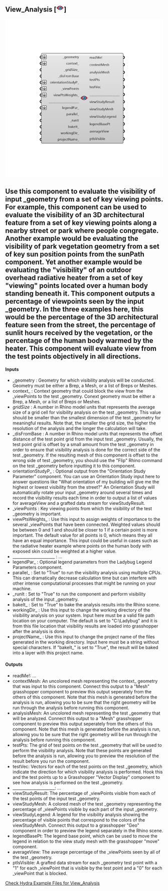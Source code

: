 ## View_Analysis [![IMAGE](images/icons/View_Analysis.png)]

![IMAGE](images/components/View_Analysis.png)

Use this component to evaluate the visibility of input _geometry from a set of key viewing points.
 For example, this component can be used to evaluate the visibility of an 3D architectural feature from a set of key viewing points along a nearby street or park where people congregate.
 Another example would be evaluating the visibility of park vegetation geometry from a set of key sun position points from the sunPath component.
 Yet another example would be evaluating the "visibility" of an outdoor overhead radiative heater from a set of key "viewing" points located over a human body standing beneath it.
 This component outputs a percentage of viewpoints seen by the input _geometry.  In the three examples here, this would be the percentage of the 3D architectural feature seen from the street, the percentage of sunlit hours received by the vegetation, or the percentage of the human body warmed by the heater.
 This component will evaluate view from the test points objectively in all directions. 
 -
 

#### Inputs
* _geometry <Required>: Geometry for which visibility analysis will be conducted.  Geometry must be either a Brep, a Mesh, or a list of Breps or Meshes.
* context_ <Optional>: Context geometry that could block the view from the _viewPoints to the test _geometry.  Conext geometry must be either a Brep, a Mesh, or a list of Breps or Meshes.
* _gridSize_ <Default>: A number in Rhino model units that represents the average size of a grid cell for visibility analysis on the test _geometry.  This value should be smaller than the smallest dimension of the test _geometry for meaningful results.  Note that, the smaller the grid size, the higher the resolution of the analysis and the longer the calculation will take.
* _disFromBase <Required>: A number in Rhino model units that represents the offset distance of the test point grid from the input test _geometry.  Usually, the test point grid is offset by a small amount from the test _geometry in order to ensure that visibility analysis is done for the correct side of the test _geometry.  If the resulting mesh of this component is offset to the wrong side of test _geometry, you should use the "Flip" Rhino command on the test _geometry before inputting it to this component.
* orientationStudyP_ <Optional>: Optional output from the "Orientation Study Parameter" component.  You can use an Orientation Study input here to answer questions like "What orientation of my building will give me the highest or lowest visibility from the street?"  An Orientation Study will automatically rotate your input _geometry around several times and record the visibility results each time in order to output a list of values for averageView and a grafted data stream for viewStudyResult.
* _viewPoints <Required>: Key viewing points from which the visibility of the test _geometry is important.
* viewPtsWeights_ <Optional>: Use this input to assign weights of importance to the several _viewPoints that have been connected.  Weighted values should be between 0 and 1 and should be closer to 1 if a certain point is more important. The default value for all points is 0, which means they all have an equal importance. This input could be useful in cases such as the radiative heater example where points on the human body with exposed skin could be weighted at a higher value.
* _____________________ <Default>: ...
* legendPar_ <Optional>: Optional legend parameters from the Ladybug Legend Parameters component.
* parallel_ <Optional>: Set to "True" to run the visibility analysis using multiple CPUs.  This can dramatically decrease calculation time but can interfere with other intense computational processes that might be running on your machine.
* _runIt <Required>: Set to "True" to run the component and perform visibility analysis of the input _geometry.
* bakeIt_ <Optional>: Set to "True" to bake the analysis results into the Rhino scene.
* workingDir_ <Optional>: Use this input to change the working directory of the visibility analysis on your system. Input here must be a valid file path location on your computer.  The default is set to "C:\Ladybug" and it is from this file location that visibility results are loaded into grasshopper after the analysis is done.
* projectName_ <Optional>: Use this input to change the project name of the files generated in the working directory.  Input here must be a string without special characters.  If "bakeIt_" is set to "True", the result will be baked into a layer with this project name.

#### Outputs
* readMe!: ...
* contextMesh: An uncolored mesh representing the context_ geometry that was input to this component. Connect this output to a "Mesh" grasshopper component to preview this output seperately from the others of this component. Note that this mesh is generated before the analysis is run, allowing you to be sure that the right geometry will be run through the analysis before running this component.
* analysisMesh: An uncolored mesh representing the test _geometry that will be analyzed.  Connect this output to a "Mesh" grasshopper component to preview this output seperately from the others of this component. Note that this mesh is generated before the analysis is run, allowing you to be sure that the right geometry will be run through the analysis before running this component.
* testPts: The grid of test points on the test _geometry that will be used to perform the visibility analysis.  Note that these points are generated before the analysis is run, allowing you to preview the resolution of the result before you run the component.
* testVec: Vectors for each of the test points on the test _geometry, which indicate the direction for which visibility analysis is performed.  Hook this and the test points up to a Grasshopper "Vector Display" component to see how analysis is performed on the test _geometry.
* _____________________: ...
* viewStudyResult: The percentage of _viewPoints visible from each of the test points of the input test _geometry.
* viewStudyMesh: A colored mesh of the test _geometry representing the percentage of _viewPoints visible by each part of the input _geometry.
* viewStudyLegend: A legend for the visibility analysis showing the percentage of visible points that correspond to the colors of the viewStudyMesh. Connect this output to a grasshopper "Geo" component in order to preview the legend separately in the Rhino scene.  
* legendBasePt: The legend base point, which can be used to move the legend in relation to the view study mesh with the grasshopper "move" component.
* averageView: The average percentage of the _viewPoints seen by all of the test _geometry.
* ptIsVisible: A grafted data stream for each _geometry test point with a "1" for each _viewPoint that is visible by the test point and a "0" for each _viewPoint that is blocked.


[Check Hydra Example Files for View_Analysis](https://hydrashare.github.io/hydra/index.html?keywords=View_Analysis)